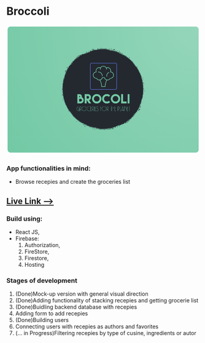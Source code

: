 # Broccoli

<img src="img/logo.png"/>

### App functionalities in mind:

- Browse recepies and create the groceries list

## [Live Link -->](https://broccoli-55235.firebaseapp.com/)


### Build using:
- React JS,
- Firebase:
  1. Authorization,
  1. FireStore,
  1. Firestore,
  1. Hosting
### Stages of development

1. (Done)Mock-up version with general visual direction
1. (Done)Adding functionality of stacking recepies and getting grocerie list
1. (Done)Buidling backend database with recepies
1. Adding form to add recepies
1. (Done)Building users
1. Connecting users with recepies as authors and favorites
1. (... in Progress)Filtering recepies by type of cusine, ingredients or autor
